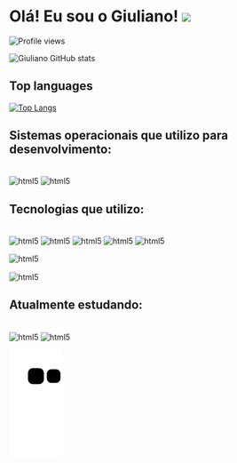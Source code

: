 ### <h1 align="left">Olá! Eu sou o Giuliano! <img src="https://raw.githubusercontent.com/kaueMarques/kaueMarques/master/hi.gif" height="30px">

<p align="left"> <img src="https://komarev.com/ghpvc/?username=GiulianoVianna&color=yellow" alt="Profile views" /> </p>

![Giuliano GitHub stats](https://github-readme-stats.vercel.app/api?username=GiulianoVianna&show_icons=true&theme=radical)

## Top languages

[![Top Langs](https://github-readme-stats.vercel.app/api/top-langs/?username=GiulianoVianna&langs_count=8)](https://github.com/anuraghazra/github-readme-stats)


## Sistemas operacionais que utilizo para desenvolvimento:

<div style="diplay: inline_block"></br>
<img align="center" alt="html5" src="https://img.shields.io/badge/Linux_Mint-87CF3E?style=for-the-badge&logo=linux-mint&logoColor=white" />
<img align="center" alt="html5" src="https://img.shields.io/badge/Pop!_OS-48B9C7?style=for-the-badge&logo=Pop!_OS&logoColor=white" />
</div>

## Tecnologias que utilizo:

<div style="diplay: inline_block"></br>
<img align="center" alt="html5" src="https://img.shields.io/badge/HTML5-E34F26?style=for-the-badge&logo=html5&logoColor=white" />
<img align="center" alt="html5" src="https://img.shields.io/badge/CSS3-1572B6?style=for-the-badge&logo=css3&logoColor=white" />
<img align="center" alt="html5" src="https://img.shields.io/badge/JavaScript-F7DF1E?style=for-the-badge&logo=javascript&logoColor=black" />
<img align="center" alt="html5" src ="https://img.shields.io/badge/Node.js-43853D?style=for-the-badge&logo=node.js&logoColor=white" />
<img align="center" alt="html5" src="https://img.shields.io/badge/Bootstrap-563D7C?style=for-the-badge&logo=bootstrap&logoColor=white" />
</p>
<img align="center" alt="html5" src="https://img.shields.io/badge/Python-14354C?style=for-the-badge&logo=python&logoColor=white" />
</p>
<img align="center" alt="html5" src="https://img.shields.io/badge/Microsoft_Access-A4373A?style=for-the-badge&logo=microsoft-access&logoColor=white" />
</div>

## Atualmente estudando:

<div style="diplay: inline_block"></br>
<img align="center" alt="html5" src="https://img.shields.io/badge/C%2B%2B-00599C?style=for-the-badge&logo=c%2B%2B&logoColor=white" />
<img align="center" alt="html5" src="https://img.shields.io/badge/Python-14354C?style=for-the-badge&logo=python&logoColor=white" />

</div>

![Snake animation](https://github.com/rafaballerini/rafaballerini/blob/output/github-contribution-grid-snake.svg)




